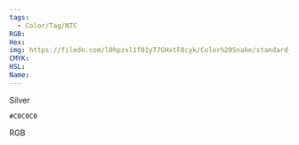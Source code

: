 ```yaml
---
tags:
  - Color/Tag/NTC
RGB:
Hex:
img: https://filedn.com/l0hpzxl1f01yT7GHxtF8cyk/Color%20Snake/standard_csv_to_svg//C0C0C0.svg
CMYK:
HSL:
Name:
---
```

Silver
```palette
#C0C0C0
```
RGB
